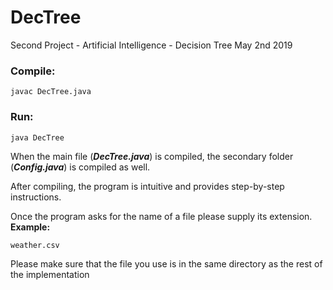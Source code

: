 # DecTree
Second Project - Artificial Intelligence - Decision Tree
May 2nd 2019

### Compile:

	javac DecTree.java

### Run:

	java DecTree
  
When the main file (***DecTree.java***) is compiled, the secondary folder (***Config.java***) is compiled as well.

After compiling, the program is intuitive and provides step-by-step instructions.

Once the program asks for the name of a file please supply its extension.
**Example:**
```bash
weather.csv
```

Please make sure that the file you use is in the same directory as the rest of the implementation
